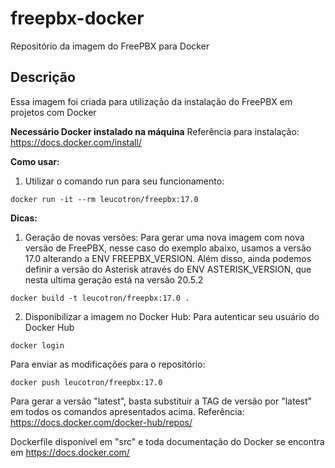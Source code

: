 # freepbx-docker
Repositório da imagem do FreePBX para Docker

Descrição
-----------

Essa imagem foi criada para utilização da instalação do FreePBX em projetos com Docker

**Necessário Docker instalado na máquina**
Referência para instalação: https://docs.docker.com/install/

**Como usar:**

1) Utilizar o comando run para seu funcionamento:

```
docker run -it --rm leucotron/freepbx:17.0
```

**Dicas:**

1) Geração de novas versões:
Para gerar uma nova imagem com nova versão de FreePBX, nesse caso do exemplo abaixo, usamos a versão 17.0 alterando a ENV FREEPBX_VERSION. Além disso, 
ainda podemos definir a versão do Asterisk através do ENV ASTERISK_VERSION, que nesta ultima geração está na versão 20.5.2

```
docker build -t leucotron/freepbx:17.0 .
```

2) Disponibilizar a imagem no Docker Hub:
Para autenticar seu usuário do Docker Hub

```
docker login
```

Para enviar as modificações para o repositório:

```
docker push leucotron/freepbx:17.0
```

Para gerar a versão "latest", basta substituir a TAG de versão por "latest" em todos os comandos apresentados acima. Referência: https://docs.docker.com/docker-hub/repos/

Dockerfile disponível em "src" e toda documentação do Docker se encontra em https://docs.docker.com/
